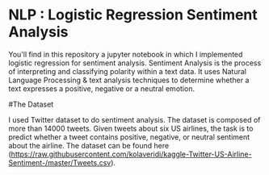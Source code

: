 # NLP : Logistic Regression Sentiment Analysis
You'll find in this repository a jupyter notebook in which I implemented logistic regression for sentiment analysis. Sentiment Analysis is the process of interpreting and classifying polarity within a text data. It uses Natural Language Processing & text analysis techniques to determine whether a text expresses a positive, negative or a neutral emotion.

#The Dataset

I used Twitter dataset to do sentiment analysis. The dataset is composed of more than 14000 tweets. Given tweets about six US airlines, the task is to predict whether a tweet contains positive, negative, or neutral sentiment about the airline. The dataset can be found here (https://raw.githubusercontent.com/kolaveridi/kaggle-Twitter-US-Airline-Sentiment-/master/Tweets.csv).
